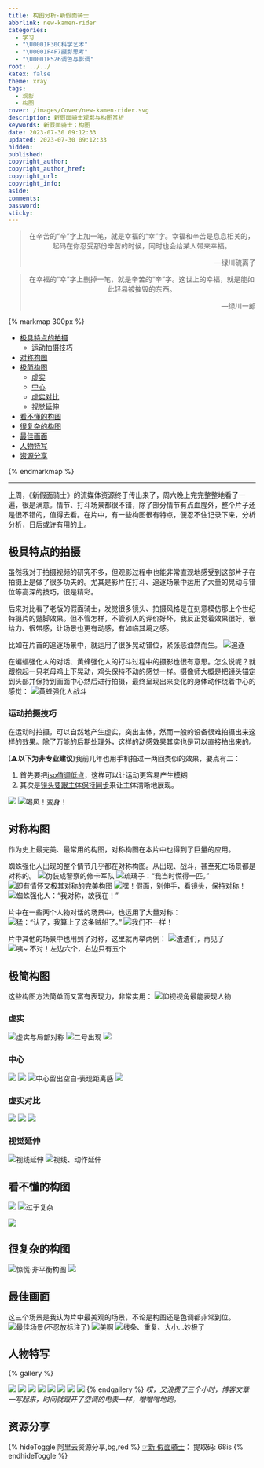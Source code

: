 ```yaml
---
title: 构图分析·新假面骑士
abbrlink: new-kamen-rider
categories:
  - 学习
  - "\U0001F30C科学艺术"
  - "\U0001F4F7摄影思考"
  - "\U0001F526调色与影调"
root: ../../
katex: false
theme: xray
tags:
  - 观影
  - 构图
cover: /images/Cover/new-kamen-rider.svg
description: 新假面骑士观影与构图赏析
keywords: 新假面骑士；构图
date: 2023-07-30 09:12:33
updated: 2023-07-30 09:12:33
hidden:
published:
copyright_author:
copyright_author_href:
copyright_url:
copyright_info:
aside:
comments:
password:
sticky:
---
```


> <center>在辛苦的“辛”字上加一笔，就是幸福的“幸”字。幸福和辛苦是息息相关的，起码在你忍受那份辛苦的时候，同时也会给某人带来幸福。</center>
> <p align="right">—绿川硫离子</p>

> <center>在幸福的“幸”字上删掉一笔，就是辛苦的“辛”字。这世上的幸福，就是能如此轻易被摧毁的东西。</center>
> <p align="right">—绿川一郎</p>


{% markmap 300px %}
<!-- @import "[TOC]" {cmd="toc" depthFrom=1 depthTo=6 orderedList=false} -->
<!-- code_chunk_output -->

- [极具特点的拍摄](#极具特点的拍摄)
  - [运动拍摄技巧](#运动拍摄技巧)
- [对称构图](#对称构图)
- [极简构图](#极简构图)
  - [虚实](#虚实)
  - [中心](#中心)
  - [虚实对比](#虚实对比)
  - [视觉延伸](#视觉延伸)
- [看不懂的构图](#看不懂的构图)
- [很复杂的构图](#很复杂的构图)
- [最佳画面](#最佳画面)
- [人物特写](#人物特写)
- [资源分享](#资源分享)

<!-- /code_chunk_output -->
{% endmarkmap %}

-----

上周，《新假面骑士》的流媒体资源终于传出来了，周六晚上完完整整地看了一遍，很是满意。情节、打斗场景都很不错，除了部分情节有点血腥外，整个片子还是很不错的，值得去看。在片中，有一些构图很有特点，便忍不住记录下来，分析分析，日后或许有用的上。

## 极具特点的拍摄
虽然我对于拍摄视频的研究不多，但观影过程中也能非常直观地感受到这部片子在拍摄上是做了很多功夫的。尤其是影片在打斗、追逐场景中运用了大量的晃动与错位等高深的技巧，很是精彩。

后来对比看了老版的假面骑士，发觉很多镜头、拍摄风格是在刻意模仿那上个世纪特摄片的蹩脚效果。但不管怎样，不管别人的评价好坏，我反正觉着效果很好，很给力、很带感，让场景也更有动感，有如临其境之感。

比如在片首的追逐场景中，就运用了很多晃动错位，紧张感油然而生。
![追逐](https://pic.si-on.top/2023/07/Pasted%20image%2020230730105607.png)

在蝙蝠强化人的对话、黄蜂强化人的打斗过程中的摄影也很有意思。怎么说呢？就跟抱起一只老母鸡上下晃动，鸡头保持不动的感觉一样。摄像师大概是把镜头锚定到头部并保持到画面中心然后进行拍摄，最终呈现出来变化的身体动作绕着中心的感觉：
![黄蜂强化人战斗](https://pic.si-on.top/2023/07/%E9%BB%84%E8%9C%82%E5%BC%BA%E5%8C%96%E4%BA%BA%E6%88%98%E6%96%97.gif)

### 运动拍摄技巧
在运动时拍摄，可以自然地产生虚实，突出主体，然而一般的设备很难拍摄出来这样的效果。除了万能的后期处理外，这样的动感效果其实也是可以直接拍出来的。

(⚠**以下为非专业建议**)我前几年也用手机拍过一两回类似的效果，要点有二：
1. 首先要把<u>iso值调低点</u>，这样可以让运动更容易产生模糊
2. 其次是<u>镜头要跟主体保持同步</u>来让主体清晰地展现。

![](https://pic.si-on.top/2023/07/Pasted%20image%2020230730111010.png)
![喝风！变身！](https://pic.si-on.top/2023/07/Pasted%20image%2020230730122455.png)


## 对称构图
作为史上最完美、最常用的构图，对称构图在本片中也得到了巨量的应用。

蜘蛛强化人出现的整个情节几乎都在对称构图。从出现、战斗，甚至死亡场景都是对称的。
![伪装成警察的修卡军队](https://pic.si-on.top/2023/07/Pasted%20image%2020230730112609.png)
![琉璃子：“我当时慌得一匹。”](https://pic.si-on.top/2023/07/Pasted%20image%2020230730112928.png)
![即有情怀又极其对称的完美构图](https://pic.si-on.top/2023/07/Pasted%20image%2020230730123334.png)
![嘿！假面，别伸手，看镜头，保持对称！](https://pic.si-on.top/2023/07/Pasted%20image%2020230730123538.png)
![蜘蛛强化人：“我对称，故我在！”](https://pic.si-on.top/2023/07/Pasted%20image%2020230730123746.png)

片中在一些两个人物对话的场景中，也运用了大量对称：
![猛：“认了，我算上了这条贼船了。”](https://pic.si-on.top/2023/07/Pasted%20image%2020230730125717.png)
![我们不一样！](https://pic.si-on.top/2023/07/Pasted%20image%2020230730134251.png)

片中其他的场景中也用到了对称，这里就再举两例：
![渣渣们，再见了](https://pic.si-on.top/2023/07/Pasted%20image%2020230730134620.png)
![咦~ 不对！左边六个，右边只有五个](https://pic.si-on.top/2023/07/Pasted%20image%2020230730134008.png)

## 极简构图
这些构图方法简单而又富有表现力，非常实用：
![仰视视角最能表现人物](https://pic.si-on.top/2023/07/Pasted%20image%2020230730113220.png)
### 虚实
![虚实与局部对称](https://pic.si-on.top/2023/07/Pasted%20image%2020230730115220.png)
![二号出现](https://pic.si-on.top/2023/07/Pasted%20image%2020230730123910.png)
![](https://pic.si-on.top/2023/07/Pasted%20image%2020230730115350.png)
### 中心
![](https://pic.si-on.top/2023/07/Pasted%20image%2020230730125106.png)
![](https://pic.si-on.top/2023/07/Pasted%20image%2020230730132459.png)
![中心留出空白·表现距离感](https://pic.si-on.top/2023/07/Pasted%20image%2020230730132624.png)
![](https://pic.si-on.top/2023/07/Pasted%20image%2020230730133307.png)
### 虚实对比
![](https://pic.si-on.top/2023/07/Pasted%20image%2020230730130236.png)
![](https://pic.si-on.top/2023/07/Pasted%20image%2020230730124557.png)
![](https://pic.si-on.top/2023/07/Pasted%20image%2020230730135009.png)
### 视觉延伸
![视线延伸](https://pic.si-on.top/2023/07/Pasted%20image%2020230730125917.png)
![视线、动作延伸](https://pic.si-on.top/2023/07/Pasted%20image%2020230730130937.png)

## 看不懂的构图
![](https://pic.si-on.top/2023/07/Pasted%20image%2020230730124322.png)
![过于复杂](https://pic.si-on.top/2023/07/Pasted%20image%2020230730133138.png)

![](https://pic.si-on.top/2023/07/Pasted%20image%2020230730133740.png)
## 很复杂的构图
![惊慌·非平衡构图](https://pic.si-on.top/2023/07/Pasted%20image%2020230730113941.png)
![](https://pic.si-on.top/2023/07/Pasted%20image%2020230730114923.png)
## 最佳画面
这三个场景是我认为片中最美观的场景，不论是构图还是色调都非常到位。
![最佳场景(不忍放标注了)](https://pic.si-on.top/2023/07/Pasted%20image%2020230730130525.png)
![美啊](https://pic.si-on.top/2023/07/Pasted%20image%2020230730134154.png)
![线条、重复、大小...妙极了](https://pic.si-on.top/2023/07/Pasted%20image%2020230730134356.png)
## 人物特写
{% gallery %}

![](https://pic.si-on.top/2023/07/Pasted%20image%2020230730114209.png)
![](https://pic.si-on.top/2023/07/Pasted%20image%2020230730124738.png)
![](https://pic.si-on.top/2023/07/Pasted%20image%2020230730122737.png)
![](https://pic.si-on.top/2023/07/Pasted%20image%2020230730123029.png)
![](https://pic.si-on.top/2023/07/Pasted%20image%2020230730125438.png)
![](https://pic.si-on.top/2023/07/Pasted%20image%2020230730133111.png)
![](https://pic.si-on.top/2023/07/Pasted%20image%2020230730131104.png)
![](https://pic.si-on.top/2023/07/Pasted%20image%2020230730134726.png)
{% endgallery %}
*哎，又浪费了三个小时，博客文章一写起来，时间就跟开了空调的电表一样，噌噌噌地跑。*
## 资源分享
{% hideToggle 阿里云资源分享,bg,red %}
[☞新·假面骑士](https://www.aliyundrive.com/s/g1baANrN2Pc)：
提取码: 68is
{% endhideToggle %}
